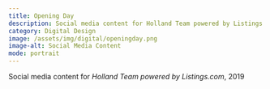 ```yaml
---
title: Opening Day
description: Social media content for Holland Team powered by Listings.com, 2019
category: Digital Design
image: /assets/img/digital/openingday.png
image-alt: Social Media Content
mode: portrait
---
```


Social media content for *Holland Team powered by Listings.com*, 2019

